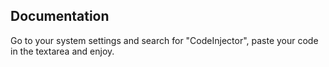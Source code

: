 ## Documentation

Go to your system settings and search for "CodeInjector", paste your code in the textarea and enjoy.